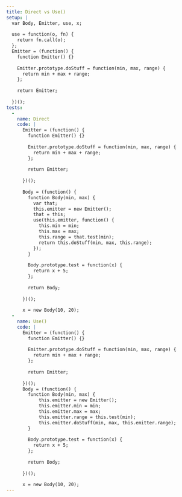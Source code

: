 ```yaml
---
title: Direct vs Use()
setup: |
  var Body, Emitter, use, x;
  
  use = function(o, fn) {
    return fn.call(o);
  };
  Emitter = (function() {
    function Emitter() {}
  
    Emitter.prototype.doStuff = function(min, max, range) {
      return min + max + range;
    };
  
    return Emitter;
  
  })();
tests:
  -
    name: Direct
    code: |
      Emitter = (function() {
        function Emitter() {}
      
        Emitter.prototype.doStuff = function(min, max, range) {
          return min + max + range;
        };
      
        return Emitter;
      
      })();
      
      Body = (function() {
        function Body(min, max) {
          var that;
          this.emitter = new Emitter();
          that = this;
          use(this.emitter, function() {
            this.min = min;
            this.max = max;
            this.range = that.test(min);
            return this.doStuff(min, max, this.range);
          });
        }
      
        Body.prototype.test = function(x) {
          return x + 5;
        };
      
        return Body;
      
      })();
      
      x = new Body(10, 20);
  -
    name: Use()
    code: |
      Emitter = (function() {
        function Emitter() {}
      
        Emitter.prototype.doStuff = function(min, max, range) {
          return min + max + range;
        };
      
        return Emitter;
      
      })();
      Body = (function() {
        function Body(min, max) {
            this.emitter = new Emitter();
            this.emitter.min = min;
            this.emitter.max = max;
            this.emitter.range = this.test(min);
            this.emitter.doStuff(min, max, this.emitter.range);
        }
      
        Body.prototype.test = function(x) {
          return x + 5;
        };
      
        return Body;
      
      })();
      
      x = new Body(10, 20);
---
```


